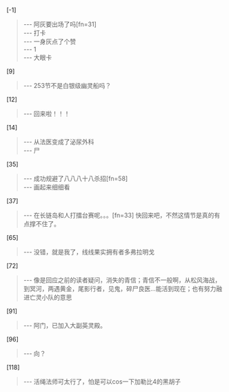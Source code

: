 
[-1] 
>--- 阿灰要出场了吗[fn=31]<br>
>--- 打卡<br>
>--- 一身灰点了个赞<br>
>--- 1<br>
>--- 大眼卡<br>

[9] 
>--- 253节不是白银级幽灵船吗？<br>

[12] 
>--- 回来啦！！！<br>

[14] 
>--- 从法医变成了泌尿外科<br>
>--- 尸<br>

[35] 
>--- 成功规避了八八八十八杀招[fn=58]<br>
>--- 画起来细细看<br>

[37] 
>--- 在长链岛和人打擂台赛呢。。。[fn=33] 快回来吧，不然这情节是真的有点撑不住了。<br>

[65] 
>--- 没错，就是我了，线线果实拥有者多弗拉明戈<br>

[72] 
>--- 像是回应之前的读者疑问，消失的青信；青信不一般啊，从松风海战，到冥河，两遇黄金，尾影行者，见鬼，碎尸良医…能活到现在；也有努力融进亡灵小队的意思<br>

[91] 
>--- 阿门，已加入大副英灵殿。<br>

[96] 
>--- 向？<br>

[118] 
>--- 活绳法师可太行了，怕是可以cos一下加勒比4的黑胡子<br>
